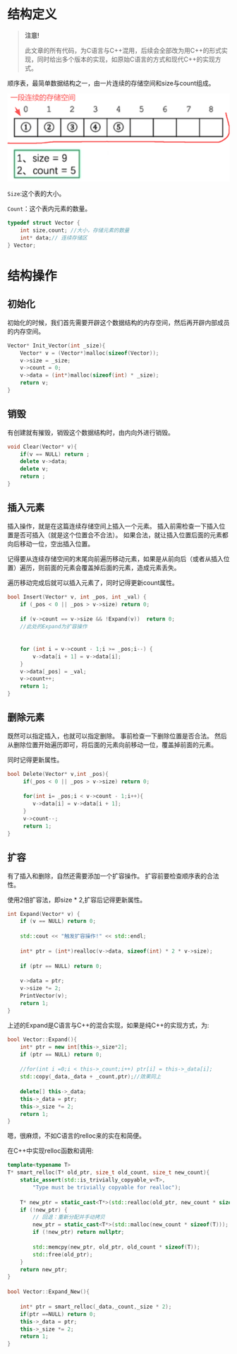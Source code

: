 # 结构定义

> **注意!**
>
> 此文章的所有代码，为C语言与C++混用，后续会全部改为用C++的形式实现，同时给出多个版本的实现，如原始C语言的方式和现代C++的实现方式。



顺序表，最简单数据结构之一，由一片连续的存储空间和size与count组成。

![image-20251030225031028](./assets/image-20251030225031028.png)

`Size`:这个表的大小。

`Count`：这个表内元素的数量。



```c++
typedef struct Vector {
    int size,count; //大小，存储元素的数量
    int* data;// 连续存储区
} Vector;
```



# 结构操作

## 初始化

初始化的时候，我们首先需要开辟这个数据结构的内存空间，然后再开辟内部成员的内存空间。

```c++
Vector* Init_Vector(int _size){
    Vector* v = (Vector*)malloc(sizeof(Vector));
    v->size = _size;
    v->count = 0;
    v->data = (int*)malloc(sizeof(int) * _size);
    return v;
}
```

## 销毁

有创建就有摧毁，销毁这个数据结构时，由内向外进行销毁。

```c++
void Clear(Vector* v){
    if(v == NULL) return ;
    delete v->data;
    delete v;
    return ;
}
```

## 插入元素

插入操作，就是在这篇连续存储空间上插入一个元素。
插入前需检查一下插入位置是否可插入（就是这个位置合不合法）。
如果合法，就让插入位置后面的元素都向后移动一位，空出插入位置。



记得要从连续存储空间的末尾向前遍历移动元素，如果是从前向后（或者从插入位置）遍历，则前面的元素会覆盖掉后面的元素，造成元素丢失。

遍历移动完成后就可以插入元素了，同时记得更新count属性。

```c++
bool Insert(Vector* v, int _pos, int _val) {
    if (_pos < 0 || _pos > v->size) return 0;
    
    if (v->count == v->size && !Expand(v))  return 0;
	//此处的Expand为扩容操作
    

    for (int i = v->count - 1;i >= _pos;i--) {
        v->data[i + 1] = v->data[i];
    }
    v->data[_pos] = _val;
    v->count++;
    return 1;
}
```

## 删除元素

既然可以指定插入，也就可以指定删除。
事前检查一下删除位置是否合法。
然后从删除位置开始遍历即可，将后面的元素向前移动一位，覆盖掉前面的元素。

同时记得更新属性。

```c++
bool Delete(Vector* v,int _pos){
     if(_pos < 0 || _pos > v->size) return 0; 

     for(int i= _pos;i < v->count - 1;i++){
        v->data[i] = v->data[i + 1];
     }
     v->count--;
     return 1;
}
```

## 扩容

有了插入和删除，自然还需要添加一个扩容操作。
扩容前要检查顺序表的合法性。

使用2倍扩容法，即size * 2,扩容后记得更新属性。

```c++
int Expand(Vector* v) {
    if (v == NULL) return 0;

    std::cout << "触发扩容操作!" << std::endl;

    int* ptr = (int*)realloc(v->data, sizeof(int) * 2 * v->size);

    if (ptr == NULL) return 0;

    v->data = ptr;
    v->size *= 2;
    PrintVector(v);
    return 1;
}
```

上述的Expand是C语言与C++的混合实现，如果是纯C++的实现方式，为:

```c++
bool Vector::Expand(){
    int* ptr = new int[this->_size*2];
    if (ptr == NULL) return 0;

    //for(int i =0;i < this->_count;i++) ptr[i] = this->_data[i];
    std::copy(_data,_data + _count,ptr);//效果同上

    delete[] this->_data;
    this->_data = ptr;
    this->_size *= 2;
    return 1;
}
```

嗯，很麻烦，不如C语言的relloc来的实在和简便。

在C++中实现relloc函数和调用:

```c++
template<typename T>
T* smart_relloc(T* old_ptr, size_t old_count, size_t new_count){
    static_assert(std::is_trivially_copyable_v<T>,
        "Type must be trivially copyable for realloc");

    T* new_ptr = static_cast<T*>(std::realloc(old_ptr, new_count * sizeof(T)));
    if (!new_ptr) {
        // 回退：重新分配并手动拷贝
        new_ptr = static_cast<T*>(std::malloc(new_count * sizeof(T)));
        if (!new_ptr) return nullptr;

        std::memcpy(new_ptr, old_ptr, old_count * sizeof(T));
        std::free(old_ptr);
    }
    return new_ptr;
}

bool Vector::Expand_New(){
    
    int* ptr = smart_relloc(_data,_count,_size * 2);
    if(ptr ==NULL) return 0;
    this->_data = ptr;
    this->_size *= 2;
    return 1;
}
```

